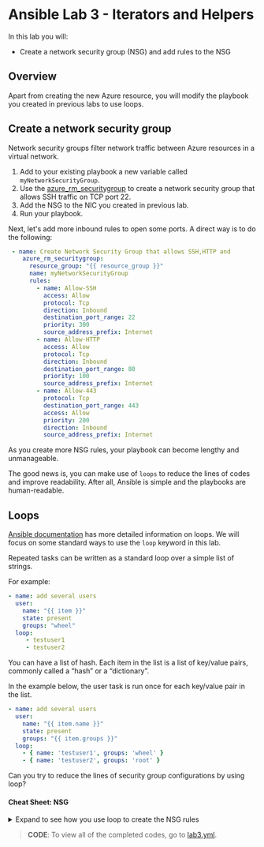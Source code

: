 # Ansible Lab 3 - Iterators and Helpers

In this lab you will:

- Create a network security group (NSG) and add rules to the NSG

## Overview

Apart from creating the new Azure resource, you will modify the playbook you created in previous labs to use loops.

## Create a network security group

Network security groups filter network traffic between Azure resources in a virtual network.

1. Add to your existing playbook a new variable called `myNetworkSecurityGroup`.
1. Use the [azure_rm_securitygroup](https://docs.ansible.com/ansible/latest/modules/azure_rm_securitygroup_module.html) to create a network security group that allows SSH traffic on TCP port 22.
1. Add the NSG to the NIC you created in previous lab.
1. Run your playbook.

Next, let's add more inbound rules to open some ports. A direct way is to do the following:

```yml
 - name: Create Network Security Group that allows SSH,HTTP and 
    azure_rm_securitygroup:
      resource_group: "{{ resource_group }}"
      name: myNetworkSecurityGroup
      rules:
        - name: Allow-SSH
          access: Allow
          protocol: Tcp
          direction: Inbound
          destination_port_range: 22
          priority: 300
          source_address_prefix: Internet
        - name: Allow-HTTP
          access: Allow
          protocol: Tcp
          direction: Inbound
          destination_port_range: 80
          priority: 100
          source_address_prefix: Internet
        - name: Allow-443
          protocol: Tcp
          destination_port_range: 443
          access: Allow
          priority: 200
          direction: Inbound
          source_address_prefix: Internet
```

As you create more NSG rules, your playbook can become lengthy and unmanageable.

The good news is, you can make use of `loops` to reduce the lines of codes and improve readability. After all, Ansible is simple and the playbooks are human-readable.

## Loops

[Ansible documentation](https://docs.ansible.com/ansible/latest/user_guide/playbooks_loops.html) has more detailed information on loops. We will focus on some standard ways to use the `loop` keyword in this lab.

Repeated tasks can be written as a standard loop over a simple list of strings.

For example:

```yml
- name: add several users
  user:
    name: "{{ item }}"
    state: present
    groups: "wheel"
  loop:
     - testuser1
     - testuser2
```

You can have a list of hash. Each item in the list is a list of key/value pairs, commonly called a “hash” or a “dictionary”.

In the example below, the user task is run once for each key/value pair in the list. 

```yml
- name: add several users
  user:
    name: "{{ item.name }}"
    state: present
    groups: "{{ item.groups }}"
  loop:
    - { name: 'testuser1', groups: 'wheel' }
    - { name: 'testuser2', groups: 'root' }
```

Can you try to reduce the lines of security group configurations by using loop?

#### Cheat Sheet: NSG
<details>
<summary>
Expand to see how you use loop to create the NSG rules
</summary>


```yaml
  - name: Create Network Security Group and rules
    azure_rm_securitygroup:
      resource_group: "{{ myResource_group }}"
      name: "{{ myNetworkSecurityGroup}}"
      rules:
        - name: "{{ item.name }}"
          access: "{{ item.access }}"
          protocol: "{{ item.protocol }}"
          direction: "{{ item.direction }}"
          destination_port_range: "{{ item.port }}"
          priority: "{{ item.priority }}"
          source_address_prefix: "{{ item.source_address_prefix }}"
    loop: "{{ NSGlist }}"
```

- the NSG rule list `NSGlist` can be defined as a list of hash:
    -  `[{ name: 'Allow-SSH', access: 'Allow', protocol: 'Tcp', direction: 'Inbound', priority: '300', port: '22', source_address_prefix: 'Internet'},{ name: 'Allow-HTTP', access: 'Allow', protocol: 'Tcp', direction: 'Inbound', priority: '100', port: '80', source_address_prefix: 'Internet'}]`
    -  I prefer to do it this way for readability:
    
    ```yml
        NSGlist: 
          - name: Allow-SSH
            access: Allow
            protocol: Tcp
            direction: Inbound
            priority: 300
            port: 22 
            source_address_prefix: Internet
          - name: Allow-HTTP
            access: Allow
            protocol: Tcp
            direction: Inbound
            priority: 100
            port: 80
            source_address_prefix: Internet
    ```
</details>

> **CODE**: To view all of the completed codes, go to [lab3.yml](Code/lab3.yml).
